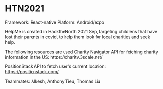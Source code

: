 # HTN2021

Framework: React-native
Platform: Android/expo

HelpMe is created in HacktheNorth 2021 Sep, targeting childrens that have lost their parents in covid, to help them look for local charities and seek help.

The following resources are used
Charity Navigator API for fetching charity information in the US:
https://charity.3scale.net/

PositionStack API to fetch user's current location:
https://positionstack.com/

Teammates: Alkesh, Anthony Tieu, Thomas Liu
